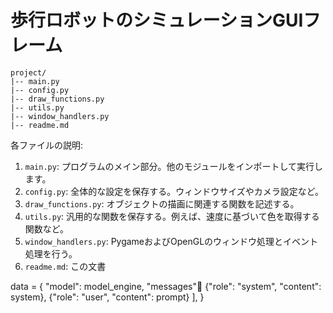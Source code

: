 # 歩行ロボットのシミュレーションGUIフレーム

```
project/
|-- main.py
|-- config.py
|-- draw_functions.py
|-- utils.py
|-- window_handlers.py
|-- readme.md
```

各ファイルの説明:

1. `main.py`: プログラムのメイン部分。他のモジュールをインポートして実行します。
2. `config.py`: 全体的な設定を保存する。ウィンドウサイズやカメラ設定など。
3. `draw_functions.py`: オブジェクトの描画に関連する関数を記述する。
4. `utils.py`: 汎用的な関数を保存する。例えば、速度に基づいて色を取得する関数など。
5. `window_handlers.py`: PygameおよびOpenGLのウィンドウ処理とイベント処理を行う。
6. `readme.md`: この文書


data = {
        "model": model_engine,
        "messages"🙁
            {"role": "system", "content": system},
            {"role": "user", "content": prompt}
        ],
    }